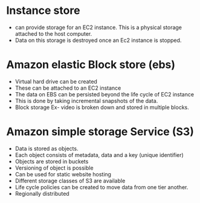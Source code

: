# Instance store

- can provide storage for an EC2 instance. This is a physical storage attached to the host computer.
- Data on this storage is destroyed once an Ec2 instance is stopped.

# Amazon elastic Block store (ebs)

- Virtual hard drive can be created
- These can be attached to an EC2 instance
- The data on EBS can be persisted beyond the life cycle of EC2 instance
- This is done by taking incremental snapshots of the data.
- Block storage Ex- video is broken down and stored in multiple blocks.

# Amazon simple storage Service (S3)

- Data is stored as objects.
- Each object consists of metadata, data and a key (unique identifier)
- Objects are stored in buckets
- Versioning of object is possible
- Can be used for static website hosting
- Different storage classes of S3 are available
- Life cycle policies can be created to move data from one tier another.
- Regionally distributed
